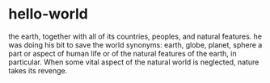 # hello-world
the earth, together with all of its countries, peoples, and natural features. he was doing his bit to save the world synonyms: earth, globe, planet, sphere a part or aspect of human life or of the natural features of the earth, in particular. When some vital aspect of the natural world is neglected, nature takes its revenge.
